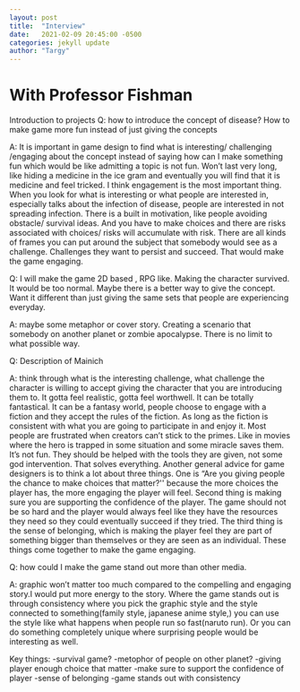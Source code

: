 ```yaml
---
layout: post
title:  "Interview"
date:   2021-02-09 20:45:00 -0500
categories: jekyll update
author: "Targy"
---
```


# With Professor Fishman
Introduction to projects
Q: how to introduce the concept of disease? How to make game more fun instead of just giving the concepts

A: It is important in game design to find what is interesting/ challenging /engaging about the concept instead of saying how can I make something fun which would be like admitting a topic is not fun. Won’t last very long, like hiding a medicine in the ice gram and eventually you will find that it is medicine and feel tricked. I think engagement is the most important thing. When you look for what is interesting or what people are interested in, especially talks about the infection of disease, people are interested in not spreading infection. There is a built in motivation, like people avoiding obstacle/ survival ideas. And you have to make choices and there are risks associated with choices/ risks will accumulate with risk. There are all kinds of frames you can put around the subject that somebody would see as a challenge. Challenges they want to 
persist and succeed. That would make the game engaging. 

Q: I will make the game 2D based , RPG like. Making the character survived. It would be too normal. Maybe there is a better way to give the concept. Want it different than just giving the same sets that people are experiencing everyday.

A: maybe some metaphor or cover story. Creating a scenario that somebody on another planet or zombie apocalypse.
There is no limit to what possible way.

Q: Description of Mainich

A: think through what is the interesting challenge, what challenge the character is willing to accept giving the character that you are introducing them to. It gotta feel realistic, gotta feel worthwell. It can be totally fantastical. It can be a fantasy world, people choose to engage with a fiction and they accept the rules of the fiction. As long as the fiction is consistent with what you are going to participate in and enjoy it. Most people are frustrated when creators can’t stick to the primes. Like in movies where the hero is trapped in some situation and some miracle saves them. It’s not fun. They should be helped with the tools they are given, not some god intervention. That solves everything.
Another general advice for game designers is to think a lot about three things. One is “Are you giving people the chance to make choices that matter?'' because the more choices the player has, the more engaging the player will feel. Second thing is making sure you are supporting the confidence of the player. The game should not be so hard and the player would always feel like they have the resources they need so they could eventually succeed if they tried. The third thing is the sense of belonging, which is making the player feel they are part of something bigger than themselves or they are seen as an individual. These things come together to make the game engaging.

Q: how could I make the game stand out more than other media.

A: graphic won’t matter too much compared to the compelling and engaging story.I would put more energy to the story. Where the game stands out is through consistency where you pick the graphic style and the style connected to something(family style, japanese anime style,) you can use the style like what happens when people run so fast(naruto run). Or you can do something completely unique where surprising people would be interesting as well.

Key things:
-survival game?
-metophor of people on other planet?
-giving player enough choice that matter
-make sure to support the confidence of player
-sense of belonging 
-game stands out with consistency
